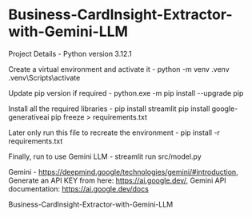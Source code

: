 # Business-CardInsight-Extractor-with-Gemini-LLM
Project Details -
Python version 3.12.1


Create a virtual environment and activate it - 
python -m venv .venv
.venv\Scripts\activate


Update pip version if required -
python.exe -m pip install --upgrade pip



Install all the required libraries -
pip install streamlit
pip install google-generativeai
pip freeze > requirements.txt



Later only run this file to recreate the environment -
pip install -r requirements.txt


Finally, run to use Gemini LLM -
streamlit run src/model.py 



Gemini - https://deepmind.google/technologies/gemini/#introduction,
Generate an API KEY from here: https://ai.google.dev/,
Gemini API documentation: https://ai.google.dev/docs

Business-CardInsight-Extractor-with-Gemini-LLM
